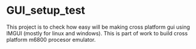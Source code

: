 # GUI_setup_test
This project is to check how easy will be making cross platform gui using IMGUI (mostly for linux and windows). This is part of work to build cross platform m6800 procesor emulator.
